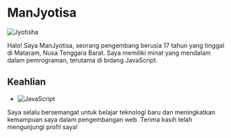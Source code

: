 # ManJyotisa

![Jyotisha](https://telegra.ph/file/4baf5dea0192f3739898a.jpg)

Halo! Saya ManJyotisa, seorang pengembang berusia 17 tahun yang tinggal di Mataram, Nusa Tenggara Barat. Saya memiliki minat yang mendalam dalam pemrograman, terutama di bidang JavaScript.

## Keahlian

- ![JavaScript](https://img.shields.io/badge/JavaScript-40%25-yellow?style=for-the-badge&logo=javascript)

Saya selalu bersemangat untuk belajar teknologi baru dan meningkatkan kemampuan saya dalam pengembangan web. Terima kasih telah mengunjungi profil saya!
